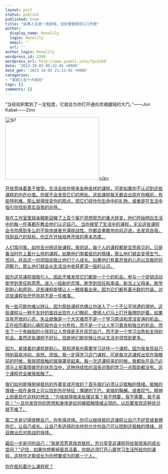 ```yaml
---
layout: post
status: publish
published: true
title: "如果人生是一场游戏，这些便是规则[2]开放"
author:
  display_name: Honolily
  login: Honolily
  email: ''
  url: ''
author_login: Honolily
wordpress_id: 2269
wordpress_url: http://www.yuanli.info/?p=2269
date: '2013-10-03 05:12:45 +0800'
date_gmt: '2013-10-02 21:12:45 +0800'
categories:
- "美丽人生十大规则"
tags: []
comments: []
---
```

<p>&ldquo;当经验积累到了一定程度，它就会为你打开通向灵魂疆域的大门。&rdquo;&mdash;&mdash;Jon Kabat&mdash;&mdash;Zinn</p>
<p><a href="http:&#47;&#47;www.yuanli.info&#47;archives&#47;2269.html&#47;attachment&#47;97" rel="attachment wp-att-2279"><img src="http:&#47;&#47;www.yuanli.info&#47;wp-content&#47;uploads&#47;2013&#47;10&#47;97-300x200.jpg" alt="97" width="300" height="200" class="aligncenter size-medium wp-image-2279" &#47;><&#47;a></p>
<p>开放意味着善于接受。生活会给你带来各种各样的课程，可是如果你不认识到这些课程的内在价值，你就不会发现它们的用处。这些课程每天都会出现在你眼前，有些特别难，那么就得改变你的观点，把它们视作你生命中的礼物，或者是在生活中指引你找到真实自我的向导。</p>
<p>我在工作室里就亲眼能目睹了上百个客户思想观念的重大转变，他们开始明白生活中的每一件事都在教会他们认识自己。 当你接受了生活中的课程，无论这些课程会令你感到多么的不愉快或者充满挑战性，你都会勇敢地向前迈进，去发现自我，找到自己的目标。你正在开始培养开放的基本态度。</p>
<p>人们常问我，如何去分辨这些课程。我则说，每个人的课程都是显而易见的，只是看当时在上着什么样的课程。如果他们带着抵抗的情绪，那么他们就会变得生气、苦闷，并且这一份顽固会阻止他们个人成长。如果他们有着开放的心态以及极好的洞察力，那么他们就会从生活当中收获更深一层的认识。</p>
<p>因为这写课程很吸引人，因此不难发现它们都是一个个的机会。参与一个促销活动能学到责任和意愿。进入一段新的恋情，能学到信任和承诺。新当上父母亲，能学到耐心和原则。这些课程能够让人一眼就看出来，因为它们都有着光鲜的包装。对这些课程张开怀抱并不是一件难事。</p>
<p>有一些可能你难以辨认，因为那些课程仿佛让你进入了一个不公平待遇的境地。这些课程以一种不友好的面目出现在人们眼前，使得人们马上打开盾牌防护着。如果没有开放的心态，失业就像是一个大灾难而不是一个学习原谅和灵活变通的机会。正在经历着的心痛阶段也会十分危险，而不是一个让人学习善良和独立的机会。而生了一个有缺陷的小孩则让人觉得是天在惩罚自己，而不是一个学习治愈和支持的机会。虽然这些课程不好玩，但是他们能你够让你从生活中领悟到更多。</p>
<p>因为，紧接着的课程是耐心。我知道我也需要学习这样一个课程。因为我发现自己特别容易冲动、易怒、烦恼。我一定得学习这门课程，可是每次这课程出现在我眼前的时候，我就把抵触的玻璃罩举起来。每一次这课程来的时候，我都处在自己必须马上把事情做完的状态当中，这种持续性的沮丧对我的学习一点帮助都没有。这个课程完全被我抵触了。</p>
<p>我们如何能够脱掉抵抗的外罩变成开放的？首先我们必须认识抵触的情绪。抵触的情绪一般在身体上可以找到外在特征：僵硬的下巴，紧缩的胸脯，或者叹气。精神上则表现在这样的想法：&ldquo;为啥就得我来处理这事？我不想要，我不需要，我不喜欢！&rdquo;一旦你发现你的思想和身体是如何被抵触情绪占领的，以后要发现这种状况就不难了。</p>
<p>第二步是记得提醒自己，你有得选择。你可以继续抵抗这课程让自己不好受或者拥抱它，让自己成长。让自己有选择的余地则允许你自己可以控制这抵触的情绪，并且做出应对挑战的抉择。</p>
<p>最后一步是问你自己：&ldquo;我是否愿意放弃抵抗，充分享受这课程将给我带来的成长空间？&rdquo;记住，如果你想撕掉面具活着，你就必须打开心扉学习生活所给你的课程，这样你才能成长为你想要成为的那一个人。</p>
<p>你在抵抗着什么课程呢？</p>
